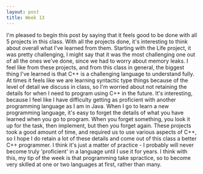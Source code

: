 ```yaml
---
layout: post
title: Week 13
---
```


I'm pleased to begin this post by saying that it feels good to be done with all 5 projects in this class. With all the projects done, it's interesting to think about overall what I've learned from them. Starting with the Life project, it was pretty challenging, I might say that it was the most challenging one out of all the ones we've done, since we had to worry about memory leaks. I feel like from these projects, and from this class in general, the biggest thing I've learned is that C++ is a challenging language to understand fully. At times it feels like we are learning syntactic type things because of the level of detail we discuss in class, so I'm worried about not retaining the details for when I need to program using C++ in the future. It's interesting, because I feel like I have difficulty getting as proficient with another programming language as I am in Java. When I go to learn a new programming language, it's easy to forget the details of what you have learned when you go to program. When you forget something, you look it up for the task, then implement, but then you forget again. These projects took a good amount of time, and required us to use various aspects of C++, so I hope I do retain a lot of these details and come out of this class a better C++ programmer. I think it's just a matter of practice - I probably will never become truly 'proficient' in a language until I use it for years. I think with this, my tip of the week is that programming take spractice, so to become very skilled at one or two languages at first, rather than many.